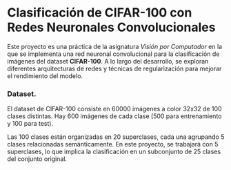 # Clasificación de CIFAR-100 con Redes Neuronales Convolucionales

Este proyecto es una práctica de la asignatura *Visión por Computador* en la que se implementa una red neuronal convolucional para la clasificación de imágenes del dataset **CIFAR-100**. A lo largo del desarrollo, se exploran diferentes arquitecturas de redes y técnicas de regularización para mejorar el rendimiento del modelo.

### Dataset.
El dataset de CIFAR-100 consiste en 60000 imágenes a color 32x32 de 100 clases distintas. Hay 600 imágenes de cada clase (500 para entrenamiento y 100 para test).

Las 100 clases están organizadas en 20 superclases, cada una agrupando 5 clases relacionadas semánticamente. En este proyecto, se trabajará con 5 superclases, lo que implica la clasificación en un subconjunto de 25 clases del conjunto original.
